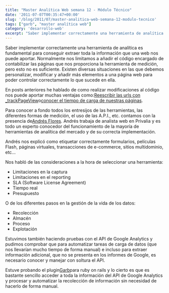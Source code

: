 ```yaml
---
title: "Master Analítica Web semana 12 - Módulo Técnico"
date: '2011-07-07T00:35:47+00:00'
slug: '/blog/2011/07/master-analitica-web-semana-12-modulo-tecnico'
tags: ["garb", "master analítica web"]
category: 'desarrollo-web'
excerpt: "Saber implementar correctamente una herramienta de analítica es fundamental para conseguir extraer toda la información que una web nos puede aportar. Normalmente nos limitamos a añadir el código encarg..."
---
```

Saber implementar correctamente una herramienta de analítica es fundamental para conseguir extraer toda la información que una web nos puede aportar. Normalmente nos limitamos a añadir el código encargado de contabilizar las páginas que nos proporciona la herramienta de medición, pero esto no es suficiente. Existen diversas situaciones en las que debemos personalizar, modificar y añadir más elementos a una página web para poder controlar correctamente lo que sucede en ella.

En posts anteriores he hablado de como realizar modificaciones al código nos puede aportar muchas ventajas como:[Reescribir las urls con \_trackPageView](http://static.squarespace.com/static/5303797ae4b0c6ad9e43f072/5303ce80e4b0400995a883d6/5303cf3de4b0400995a88b59/1392758589581/reescribe-tus-urls-en-google-analytics-con-tr?format=original "reescribir urls")o[conocer el tiempo de carga de nuestras páginas](http://static.squarespace.com/static/5303797ae4b0c6ad9e43f072/5303ce80e4b0400995a883d6/5303cf3de4b0400995a88b5c/1392758589780/medir-el-tiempo-de-carga-de-tu-pagina-con-goo?format=original "medir tiempo carga de páginas con analytics").

Para conocer a fondo todos los entresijos de las herramientas, las diferentes formas de medición, el uso de las A.P.I., etc. contamos con la presencia de[Andrés Flores](http://kschool.com/analitica-web/profesores/andres-flores/ "Andrés Flores"). Andrés trabaja de analista web en Privalia y es todo un experto conocedor del funcionamiento de la mayoría de herramientas de analítica del mercado y de su correcta implementación.

Andrés nos explicó como etiquetar correctamente formularios, películas Flash, páginas virtuales, transacciones de e-commerce, sitios multidominio, etc...

Nos habló de las consideraciones a la hora de seleccionar una herramienta:

- Limitaciones en la captura
- Limitaciones en el reporting
- SLA (Software License Agreement)
- Tiempo real
- Presupuesto

O de los diferentes pasos en la gestión de la vida de los datos:

- Recolección
- Almacén
- Proceso
- Explotación

Estuvimos también haciendo pruebas con el API de Google Analytics y pudimos comprobar que para automatizar tareas de carga de datos (que nos llevarían mucho tiempo de forma manual) e incluso para extraer información adicional, que no se presenta en los informes de Google, es necesario conocer y manejar con soltura el API.

Estuve probando el plugin[Garb](https://github.com/vigetlabs/garb "google analytics rails wrapper")para ruby on rails y lo cierto es que es bastante sencillo acceder a toda la información del API de Google Analytics y procesar y automatizar la recolección de información sin necesidad de hacerlo de forma manual.

